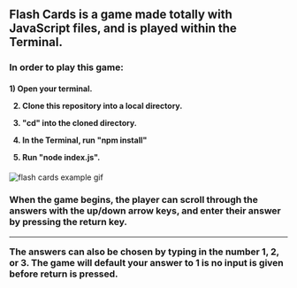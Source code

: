 <h2>Flash Cards is a game made totally with JavaScript files, and is played within the Terminal.</h2>

<h3>In order to play this game:</h3>
<h4>
  1) Open your terminal.

  2) Clone this repository into a local directory.

  3) "cd" into the cloned directory.

  4) In the Terminal, run "npm install"

  5)  Run "node index.js".
</h4>

![flash cards example gif](http://g.recordit.co/VhHID3b8d6.gif)

<h3>
When the game begins, the player can scroll through the answers with the up/down arrow keys, and enter their answer by pressing the return key.
<hr/>
  The answers can also be chosen by typing in the number 1, 2, or 3. The game will default your answer to 1 is no input is given before return is pressed.
</h3>
